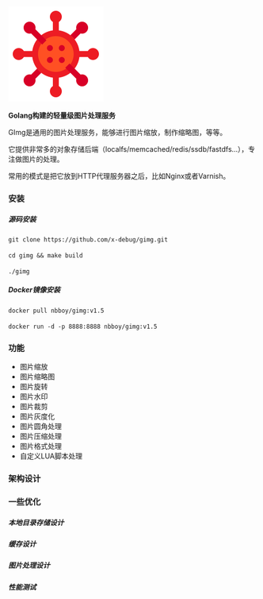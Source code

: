 ![GImg](./resources/logo-192x192.png)

**Golang构建的轻量级图片处理服务**

GImg是通用的图片处理服务，能够进行图片缩放，制作缩略图，等等。

它提供非常多的对象存储后端（localfs/memcached/redis/ssdb/fastdfs...），专注做图片的处理。

常用的模式是把它放到HTTP代理服务器之后，比如Nginx或者Varnish。

### 安装
##### 源码安装
```shell
git clone https://github.com/x-debug/gimg.git

cd gimg && make build

./gimg
```

##### Docker镜像安装
```shell
docker pull nbboy/gimg:v1.5

docker run -d -p 8888:8888 nbboy/gimg:v1.5
```

### 功能
- 图片缩放
- 图片缩略图
- 图片旋转
- 图片水印
- 图片裁剪
- 图片灰度化
- 图片圆角处理
- 图片压缩处理
- 图片格式处理
- 自定义LUA脚本处理

### 架构设计

### 一些优化

##### 本地目录存储设计

##### 缓存设计

##### 图片处理设计

##### 性能测试
